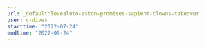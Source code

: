 ```yaml
---
url: _default:levealuto-aston-promises-sapient-clowns-takeover
user: c-dives
starttime: "2022-07-24"
endtime: "2022-09-24"
---
```

<reserve />